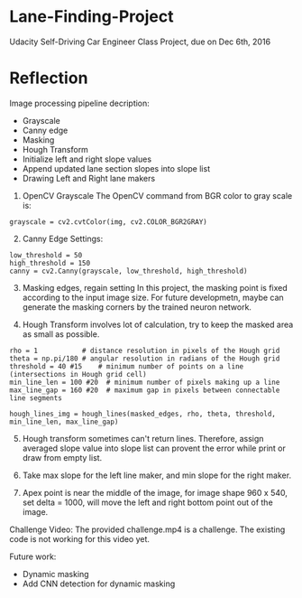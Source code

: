 # Lane-Finding-Project
Udacity Self-Driving Car Engineer Class Project, due on Dec 6th, 2016

# Reflection

Image processing pipeline decription: 
* Grayscale
* Canny edge
* Masking
* Hough Transform
* Initialize left and right slope values
* Append updated lane section slopes into slope list
* Drawing Left and Right lane makers

1. OpenCV Grayscale
The OpenCV command from BGR color to gray scale is:
```
grayscale = cv2.cvtColor(img, cv2.COLOR_BGR2GRAY)
```
2. Canny Edge Settings:
```
low_threshold = 50
high_threshold = 150
canny = cv2.Canny(grayscale, low_threshold, high_threshold)
```
3. Masking edges, regain setting
In this project, the masking point is fixed according to the input image size. 
For future developmetn, maybe can generate the masking corners by the trained neuron network. 

4. Hough Transform involves lot of calculation, try to keep the masked area as small as possible. 
```
rho = 1           # distance resolution in pixels of the Hough grid
theta = np.pi/180 # angular resolution in radians of the Hough grid
threshold = 40 #15    # minimum number of points on a line (intersections in Hough grid cell)
min_line_len = 100 #20  # minimum number of pixels making up a line
max_line_gap = 160 #20  # maximum gap in pixels between connectable line segments

hough_lines_img = hough_lines(masked_edges, rho, theta, threshold, min_line_len, max_line_gap)
```
5. Hough transform sometimes can't return lines. Therefore, assign averaged slope value into slope list can provent the error while print or draw from empty list. 

6. Take max slope for the left line maker, and min slope for the right maker. 

7. Apex point is near the middle of the image, for image shape 960 x 540, set delta = 1000, will move the left and right bottom point out of the image. 

Challenge Video:
The provided challenge.mp4 is a challenge. 
The existing code is not working for this video yet. 

Future work:
* Dynamic masking
* Add CNN detection for dynamic masking 
